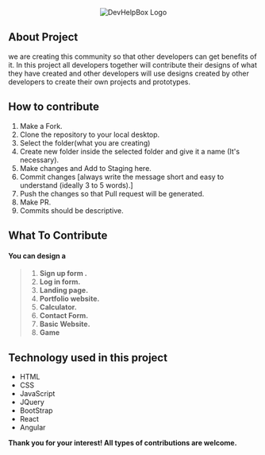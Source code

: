 <p align="center">
  <img src="https://github.com/ShravanMeena/DevHelpBox/blob/master/DevHelpBOX.jpg?raw=true" alt="DevHelpBox Logo"/>
</p>


## About Project

we are creating this community so that other developers can get benefits of it. In this project all developers together will contribute their designs of what they have created and other developers will use  designs created by other developers to create their own projects and prototypes.


## How to contribute
 1. Make a Fork.
 2. Clone the repository to your local desktop.
 3. Select the folder(what you are creating)
 4. Create new folder inside the selected folder and give it a name (It's necessary).
 5. Make changes and Add to Staging here.
 6. Commit changes [always write the message short and easy to understand (ideally 3 to 5 words).]
 7. Push the changes so that Pull request will be generated.
 8. Make PR.
 9. Commits should be descriptive.

## What To Contribute

#### You can design a 
>  1. **Sign up form .**
>  2. **Log in  form.**
>  3. **Landing page.**
>  4. **Portfolio website.**
>  5. **Calculator.**
>  6. **Contact Form.**
>  7. **Basic Website.**
>  8. **Game**

## Technology used in this project
* HTML
* CSS
* JavaScript
* JQuery
* BootStrap
* React
* Angular

**Thank you for your interest! All types of contributions are welcome.** 
